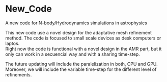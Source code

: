 # New_Code
A new code for N-body/Hydrodynamics simulations in astrophysics

This new code use a novel design for the adaptative mesh refinement method. 
The code is focused to small scale devices as desk computers or laptos.  
Right now the code is functional with a novel design in the AMR part, but it only can work in a secuencial way and with a sharing time-step.

The future updating will include the paralelization in both, CPU and GPU. Moreover, we will include the variable time-step for the different level of refinements.
